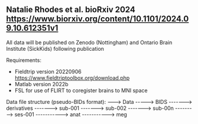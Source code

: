 Natalie Rhodes et al. bioRxiv 2024 https://www.biorxiv.org/content/10.1101/2024.09.10.612351v1
--------------------------------------------------------------------------------------------------------------
All data will be published on Zenodo (Nottingham) and Ontario Brain Institute (SickKids) following publication

Requirements:
- Fieldtrip version 20220906 https://www.fieldtriptoolbox.org/download.php
- Matlab version 2022b
- FSL for use of FLIRT to coregister brains to MNI space

Data file structure (pseudo-BIDs format):
---> Data
-----> BIDS
-------> derivatives
-------> sub-001
-------> sub-002
-------> sub-00n
---------> ses-001
-----------> anat
-----------> meg


